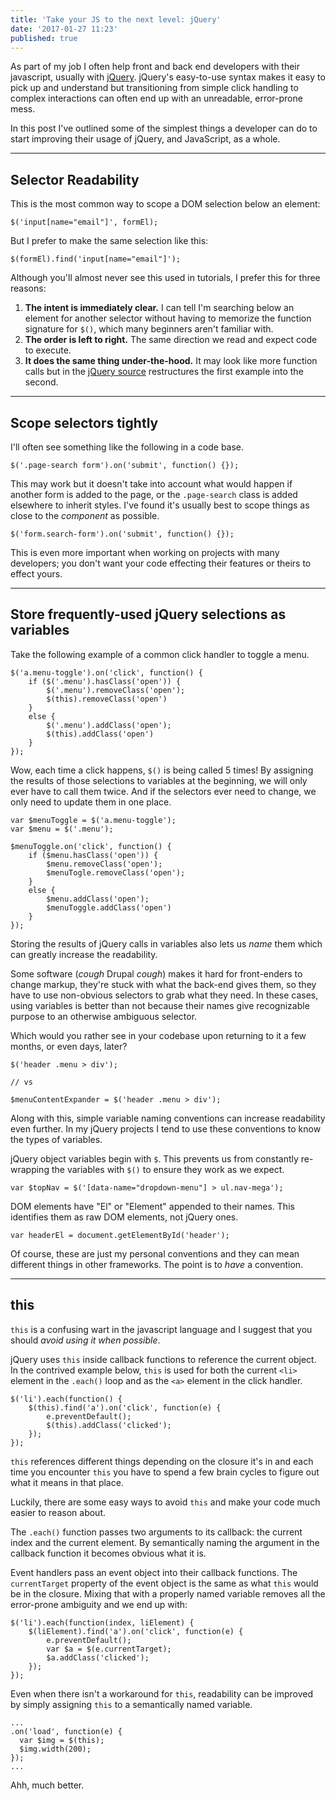 ```yaml
---
title: 'Take your JS to the next level: jQuery'
date: '2017-01-27 11:23'
published: true
---
```


As part of my job I often help front and back end developers with their javascript, usually with [jQuery](http://jquery.com). jQuery's easy-to-use syntax makes it easy to pick up and understand but transitioning from simple click handling to complex interactions can often end up with an unreadable, error-prone mess.

In this post I've outlined some of the simplest things a developer can do to start improving their usage of jQuery, and JavaScript, as a whole.


---


## Selector Readability

This is the most common way to scope a DOM selection below an element:

    $('input[name="email"]', formEl);

But I prefer to make the same selection like this:

    $(formEl).find('input[name="email"]');

Although you'll almost never see this used in tutorials, I prefer this for three reasons:

1. **The intent is immediately clear.** I can tell I'm searching below an element for another selector without having to memorize the function signature for `$()`, which many beginners aren't familiar with.
2. **The order is left to right.** The same direction we read and expect code to execute.
3. **It does the same thing under-the-hood.** It may look like more function calls but in the [jQuery source](https://github.com/jquery/jquery/blob/1.12-stable/src/core/init.js#L98-L105) restructures the first example into the second.


---


## Scope selectors tightly

I'll often see something like the following in a code base.

    $('.page-search form').on('submit', function() {});

This may work but it doesn't take into account what would happen if another form is added to the page, or the `.page-search` class is added elsewhere to inherit styles. I've found it's usually best to scope things as close to the _component_ as possible.

    $('form.search-form').on('submit', function() {});

This is even more important when working on projects with many developers; you don't want your code effecting their features or theirs to effect yours.


---


## Store frequently-used jQuery selections as variables

Take the following example of a common click handler to toggle a menu.

    $('a.menu-toggle').on('click', function() {
        if ($('.menu').hasClass('open')) {
            $('.menu').removeClass('open');
            $(this).removeClass('open')
        }
        else {
            $('.menu').addClass('open');
            $(this).addClass('open')
        }
    });

Wow, each time a click happens, `$()` is being called 5 times! By assigning the results of those selections to variables at the beginning, we will only ever have to call them twice. And if the selectors ever need to change, we only need to update them in one place.

    var $menuToggle = $('a.menu-toggle');
    var $menu = $('.menu');

    $menuToggle.on('click', function() {
        if ($menu.hasClass('open')) {
            $menu.removeClass('open');
            $menuTogle.removeClass('open');
        }
        else {
            $menu.addClass('open');
            $menuToggle.addClass('open')
        }
    });

Storing the results of jQuery calls in variables also lets us _name_ them which can greatly increase the readability.

Some software (*cough* Drupal *cough*) makes it hard for front-enders to change markup, they're stuck with what the back-end gives them, so they have to use non-obvious selectors to grab what they need. In these cases, using variables is better than not because their names give recognizable purpose to an otherwise ambiguous selector.

Which would you rather see in your codebase upon returning to it a few months, or even days, later?

    $('header .menu > div');

    // vs

    $menuContentExpander = $('header .menu > div');

Along with this, simple variable naming conventions can increase readability even further. In my jQuery projects I tend to use these conventions to know the types of variables.

jQuery object variables begin with `$`. This prevents us from constantly re-wrapping the variables with `$()` to ensure they work as we expect.

    var $topNav = $('[data-name="dropdown-menu"] > ul.nav-mega');

DOM elements have "El" or "Element" appended to their names. This identifies them as raw DOM elements, not jQuery ones.

    var headerEl = document.getElementById('header');

Of course, these are just my personal conventions and they can mean different things in other frameworks. The point is to _have_ a convention.


---


## this

`this` is a confusing wart in the javascript language and I suggest that you should *avoid using it when possible*.

jQuery uses `this` inside callback functions to reference the current object. In the contrived example below, `this` is used for both the current `<li>` element in the `.each()` loop and as the `<a>` element in the click handler.

    $('li').each(function() {
        $(this).find('a').on('click', function(e) {
            e.preventDefault();
            $(this).addClass('clicked');
        });
    });

`this` references different things depending on the closure it's in and each time you encounter `this` you have to spend a few brain cycles to figure out what it means in that place.

Luckily, there are some easy ways to avoid `this` and make your code much easier to reason about.

The `.each()` function passes two arguments to its callback: the current index and the current element. By semantically naming the argument in the callback function it becomes obvious what it is.

Event handlers pass an event object into their callback functions. The `currentTarget` property of the event object is the same as what `this` would be in the closure. Mixing that with a properly named variable removes all the error-prone ambiguity and we end up with:

    $('li').each(function(index, liElement) {
        $(liElement).find('a').on('click', function(e) {
            e.preventDefault();
            var $a = $(e.currentTarget);
            $a.addClass('clicked');
        });
    });

Even when there isn't a workaround for `this`, readability can be improved by simply assigning `this` to a semantically named variable.

    ...
    .on('load', function(e) {
      var $img = $(this);
      $img.width(200);
    });
    ...

Ahh, much better.
